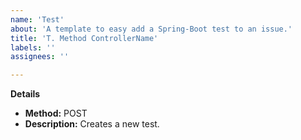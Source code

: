 ```yaml
---
name: 'Test'
about: 'A template to easy add a Spring-Boot test to an issue.'
title: 'T. Method ControllerName'
labels: ''
assignees: ''

---
```


**Details**
- **Method:** POST
- **Description:** Creates a new test.

```
